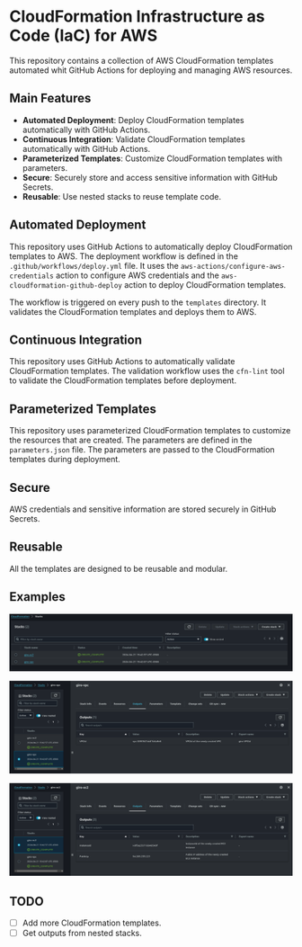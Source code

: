 # CloudFormation Infrastructure as Code (IaC) for AWS

This repository contains a collection of AWS CloudFormation templates automated whit GitHub Actions for deploying and managing AWS resources.

## Main Features

- **Automated Deployment**: Deploy CloudFormation templates automatically with GitHub Actions.
- **Continuous Integration**: Validate CloudFormation templates automatically with GitHub Actions.
- **Parameterized Templates**: Customize CloudFormation templates with parameters.
- **Secure**: Securely store and access sensitive information with GitHub Secrets.
- **Reusable**: Use nested stacks to reuse template code.

## Automated Deployment

This repository uses GitHub Actions to automatically deploy CloudFormation templates to AWS. The deployment workflow is defined in the `.github/workflows/deploy.yml` file. It uses the `aws-actions/configure-aws-credentials` action to configure AWS credentials and the `aws-cloudformation-github-deploy` action to deploy CloudFormation templates.

The workflow is triggered on every push to the `templates` directory. It validates the CloudFormation templates and deploys them to AWS.

## Continuous Integration

This repository uses GitHub Actions to automatically validate CloudFormation templates. The validation workflow uses the `cfn-lint` tool to validate the CloudFormation templates before deployment.

## Parameterized Templates

This repository uses parameterized CloudFormation templates to customize the resources that are created. The parameters are defined in the `parameters.json` file. The parameters are passed to the CloudFormation templates during deployment.

## Secure

AWS credentials and sensitive information are stored securely in GitHub Secrets. 

## Reusable

All the templates are designed to be reusable and modular.

## Examples

![Stacks](./images/stacks.png)

![VPC](./images/vpc.png)

![EC2](./images/ec2.png)

## TODO

- [ ] Add more CloudFormation templates.
- [ ] Get outputs from nested stacks.